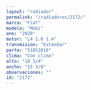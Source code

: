 ```yaml
---
layout: "radiador"
permalink: "/radiadores/2172/"
marca: "Fiat"
modelo: "Mobi"
ano: "2020"
motor: "L4 1.0 1.4"
transmision: "Estándar"
parte: "51851016"
clima: "Con clima"
alto: "18 3/4"
ancho: "15 3/8"
observaciones: ""
id: "2172"
---
```


